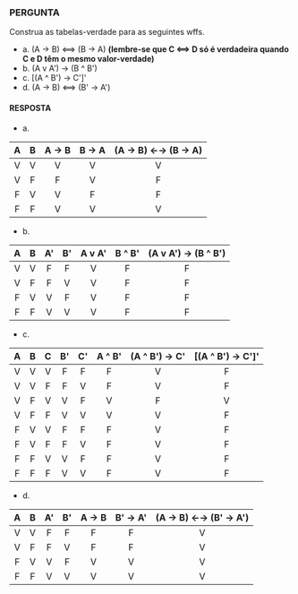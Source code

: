 ### PERGUNTA

Construa as tabelas-verdade para as seguintes wffs.

- a. (A → B) <==> (B → A) **(lembre-se que C <==> D só é verdadeira quando C e D têm o mesmo valor-verdade)**
- b. (A v A') → (B ^ B')
- c. [(A ^ B') → C']'
- d. (A → B) <==> (B' → A')

#### RESPOSTA

- a.

| A | B | A → B | B → A | (A → B) ←→ (B → A) |
|:-:|:-:|:-----:|:-----:|:------------------:|
| V | V |   V   |   V   |          V         |
| V | F |   F   |   V   |          F         |
| F | V |   V   |   F   |          F         |
| F | F |   V   |   V   |          V         |

- b.

| A | B | A' | B' | A v A' | B ^ B' | (A v A') → (B ^ B') |
|:-:|:-:|:--:|:--:|:------:|:------:|:-------------------:|
| V | V |  F |  F |    V   |    F   |          F          |
| V | F |  F |  V |    V   |    F   |          F          |
| F | V |  V |  F |    V   |    F   |          F          |
| F | F |  V |  V |    V   |    F   |          F          |

- c.

| A | B | C | B' | C' | A ^ B' | (A ^ B') → C' | [(A ^ B') → C']' |
|:-:|:-:|:-:|:--:|:--:|:------:|:-------------:|:----------------:|
| V | V | V |  F |  F |    F   |       V       |         F        |
| V | V | F |  F |  V |    F   |       V       |         F        |
| V | F | V |  V |  F |    V   |       F       |         V        |
| V | F | F |  V |  V |    V   |       V       |         F        |
| F | V | V |  F |  F |    F   |       V       |         F        |
| F | V | F |  F |  V |    F   |       V       |         F        |
| F | F | V |  V |  F |    F   |       V       |         F        |
| F | F | F |  V |  V |    F   |       V       |         F        |

- d.

| A | B | A' | B' | A → B | B' → A' | (A → B) ←→ (B' → A') |
|:-:|:-:|:--:|:--:|:-----:|:-------:|:--------------------:|
| V | V |  F |  F |   F   |    F    |           V          |
| V | F |  F |  V |   F   |    F    |           V          |
| F | V |  V |  F |   V   |    V    |           V          |
| F | F |  V |  V |   V   |    V    |           V          |
